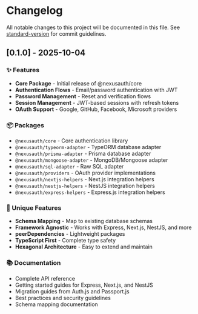# Changelog

All notable changes to this project will be documented in this file. See [standard-version](https://github.com/conventional-changelog/standard-version) for commit guidelines.

## [0.1.0] - 2025-10-04

### ✨ Features

- **Core Package** - Initial release of @nexusauth/core
- **Authentication Flows** - Email/password authentication with JWT
- **Password Management** - Reset and verification flows
- **Session Management** - JWT-based sessions with refresh tokens
- **OAuth Support** - Google, GitHub, Facebook, Microsoft providers

### 📦 Packages

- `@nexusauth/core` - Core authentication library
- `@nexusauth/typeorm-adapter` - TypeORM database adapter
- `@nexusauth/prisma-adapter` - Prisma database adapter
- `@nexusauth/mongoose-adapter` - MongoDB/Mongoose adapter
- `@nexusauth/sql-adapter` - Raw SQL adapter
- `@nexusauth/providers` - OAuth provider implementations
- `@nexusauth/nextjs-helpers` - Next.js integration helpers
- `@nexusauth/nestjs-helpers` - NestJS integration helpers
- `@nexusauth/express-helpers` - Express.js integration helpers

### 🎯 Unique Features

- **Schema Mapping** - Map to existing database schemas
- **Framework Agnostic** - Works with Express, Next.js, NestJS, and more
- **peerDependencies** - Lightweight packages
- **TypeScript First** - Complete type safety
- **Hexagonal Architecture** - Easy to extend and maintain

### 📚 Documentation

- Complete API reference
- Getting started guides for Express, Next.js, and NestJS
- Migration guides from Auth.js and Passport.js
- Best practices and security guidelines
- Schema mapping documentation
